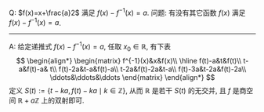 Q: $f(x)=x+\frac{a}2$ 满足 $f(x)-f^{-1}(x)=a$. 问题: 有没有其它函数 $f(x)$ 满足 $f(x)-f^{-1}(x)=a$. 

***

A: 给定递推式 $f(x)-f^{-1}(x)=a$, 任取 $x_0\in \mathbb R$, 有下表
$$
\begin{align*}
\begin{matrix}
f^{-1}(x)&x&f(x)\\
\hline
f(t)-a&t&f(t)\\
t-a&f(t)-a& t\\
f(t)-2a&t-a&f(t)-a\\
t-2a&f(t)-2a&t-a\\
f(t)-3a&t-2a&f(t)-2a\\
\ddots&\ddots&\ddots
\end{matrix}
\end{align*}
$$
定义 $S(t):=\{t-ka,f(t)-ka\mid k\in \mathbb Z\}$, 从而 $\mathbb R$ 是若干 $S(t)$ 的无交并, 且 $f$ 是商空间 $\mathbb R+a\mathbb Z$ 上的双射即可.


